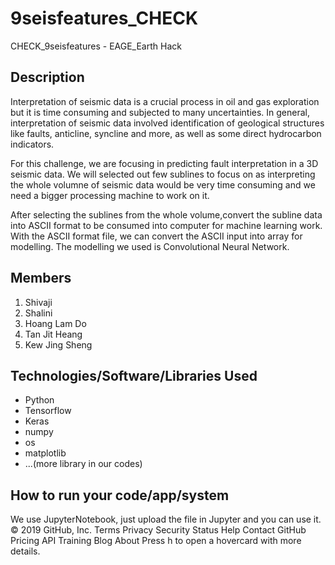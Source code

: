 # 9seisfeatures_CHECK
CHECK_9seisfeatures - EAGE_Earth Hack

## Description
Interpretation of seismic data is a crucial process in oil and gas exploration but it is time consuming and subjected to many uncertainties. 
In general, interpretation of seismic data involved identification of geological structures like faults, anticline, syncline and more, as well
as some direct hydrocarbon indicators. 

For this challenge, we are focusing in predicting fault interpretation in a 3D seismic data. We will selected out few sublines to focus on as 
interpreting the whole volumne of seismic data would be very time consuming and we need a bigger processing machine to work on it. 

After selecting the sublines from the whole volume,convert the subline data into ASCII format to be consumed into computer for machine learning work.
With the ASCII format file, we can convert the ASCII input into array for modelling. The modelling we used is Convolutional Neural Network. 

## Members
1) Shivaji 
2) Shalini 
3) Hoang Lam Do
4) Tan Jit Heang
5) Kew Jing Sheng

## Technologies/Software/Libraries Used
- Python
- Tensorflow
- Keras
- numpy
- os
- matplotlib
- ...(more library in our codes)

## How to run your code/app/system
We use JupyterNotebook, just upload the file in Jupyter and you can use it. 
© 2019 GitHub, Inc.
Terms
Privacy
Security
Status
Help
Contact GitHub
Pricing
API
Training
Blog
About
Press h to open a hovercard with more details.

